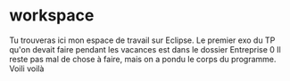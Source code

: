workspace
=========
Tu trouveras ici mon espace de travail sur Eclipse.
Le premier exo du TP qu'on devait faire pendant les vacances est dans le dossier Entreprise 0
Il reste pas mal de chose à faire, mais on a pondu le corps du programme.
Voili voilà
